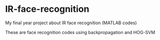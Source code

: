 # IR-face-recognition
My final year project about IR face recognition (MATLAB codes)

These are face recognition codes using backpropagation and HOG-SVM


